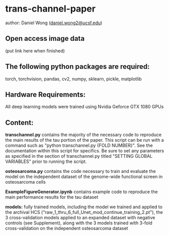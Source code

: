 # trans-channel-paper
author: Daniel Wong (daniel.wong2@ucsf.edu)

## Open access image data
(put link here when finished)

## The following python packages are required: 
torch, torchvision, pandas, cv2, numpy, sklearn, pickle, matplotlib

## Hardware Requirements:
All deep learning models were trained using Nvidia Geforce GTX 1080 GPUs

## Content:

**transchannel.py** contains the majority of the necessary code to reproduce the main results of the tau portion of the paper. This script can be run with a command such as "python transchannel.py {FOLD NUMBER}". See the documentation within this script for specifics. Be sure to set any parameters as specified in the section of transchannel.py titled "SETTING GLOBAL VARIABLES" prior to running the script. 

**osteosarcoma.py** contains the code necessary to train and evaluate the model on the independent dataset of the genome-wide functional screen in osteosarcoma cells 

**ExampleFigureGenerator.ipynb** contains example code to reproduce the main performance results for the tau dataset

**models:**
fully trained models, including the model we trained and applied to the archival HCS ("raw_1_thru_6_full_Unet_mod_continue_training_2.pt"), the 3 cross-validation models applied to an expanded dataset with negative controls (see Supplement), along with the 3 models trained with 3-fold cross-validation on the independent osteosarcoma dataset 









